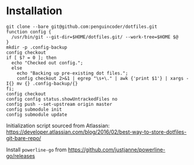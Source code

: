 # Installation

    git clone --bare git@github.com:penguincoder/dotfiles.git
    function config {
      /usr/bin/git --git-dir=$HOME/dotfiles.git/ --work-tree=$HOME $@
    }
    mkdir -p .config-backup
    config checkout
    if [ $? = 0 ]; then
      echo "Checked out config.";
      else
        echo "Backing up pre-existing dot files.";
        config checkout 2>&1 | egrep "\s+\." | awk {'print $1'} | xargs -I{} mv {} .config-backup/{}
    fi;
    config checkout
    config config status.showUntrackedFiles no
    config push --set-upstream origin master
    config submodule init
    config submodule update

Initialization script sourced from Atlassian: https://developer.atlassian.com/blog/2016/02/best-way-to-store-dotfiles-git-bare-repo/

Install `powerline-go` from https://github.com/justjanne/powerline-go/releases
